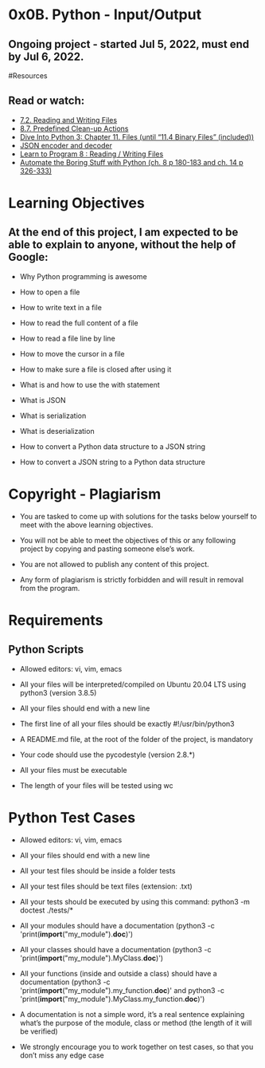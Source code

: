 # 0x0B. Python - Input/Output
## Ongoing project - started Jul 5, 2022, must end by Jul 6, 2022.

#Resources
## Read or watch:
- [7.2. Reading and Writing Files](https://docs.python.org/3/tutorial/inputoutput.html#reading-and-writing-files)
- [8.7. Predefined Clean-up Actions](https://docs.python.org/3/tutorial/errors.html#predefined-clean-up-actions)
- [Dive Into Python 3: Chapter 11. Files (until “11.4 Binary Files” (included))](https://histo.ucsf.edu/BMS270/diveintopython3-r802.pdf)
- [JSON encoder and decoder](https://docs.python.org/3/library/json.html)
- [Learn to Program 8 : Reading / Writing Files](https://www.youtube.com/watch?v=EukxMIsNeqU)
- [Automate the Boring Stuff with Python (ch. 8 p 180-183 and ch. 14 p 326-333)](https://automatetheboringstuff.com/)

# Learning Objectives
## At the end of this project, I am expected to be able to explain to anyone, without the help of Google:

- Why Python programming is awesome

- How to open a file

- How to write text in a file

- How to read the full content of a file

- How to read a file line by line

- How to move the cursor in a file

- How to make sure a file is closed after using it

- What is and how to use the with statement

- What is JSON

- What is serialization

- What is deserialization

- How to convert a Python data structure to a JSON string

- How to convert a JSON string to a Python data structure

# Copyright - Plagiarism

- You are tasked to come up with solutions for the tasks below yourself to meet with the above learning objectives.

- You will not be able to meet the objectives of this or any following project by copying and pasting someone else’s work.

- You are not allowed to publish any content of this project.

- Any form of plagiarism is strictly forbidden and will result in removal from the program.

# Requirements

## Python Scripts

- Allowed editors: vi, vim, emacs

- All your files will be interpreted/compiled on Ubuntu 20.04 LTS using python3 (version 3.8.5)

- All your files should end with a new line

- The first line of all your files should be exactly #!/usr/bin/python3

- A README.md file, at the root of the folder of the project, is mandatory

- Your code should use the pycodestyle (version 2.8.*)

- All your files must be executable

- The length of your files will be tested using wc

# Python Test Cases

- Allowed editors: vi, vim, emacs

- All your files should end with a new line

- All your test files should be inside a folder tests

- All your test files should be text files (extension: .txt)

- All your tests should be executed by using this command: python3 -m doctest ./tests/*

- All your modules should have a documentation (python3 -c 'print(__import__("my_module").__doc__)')

- All your classes should have a documentation (python3 -c 'print(__import__("my_module").MyClass.__doc__)')

- All your functions (inside and outside a class) should have a documentation (python3 -c 'print(__import__("my_module").my_function.__doc__)' and python3 -c 'print(__import__("my_module").MyClass.my_function.__doc__)')

- A documentation is not a simple word, it’s a real sentence explaining what’s the purpose of the module, class or method (the length of it will be verified)

- We strongly encourage you to work together on test cases, so that you don’t miss any edge case
